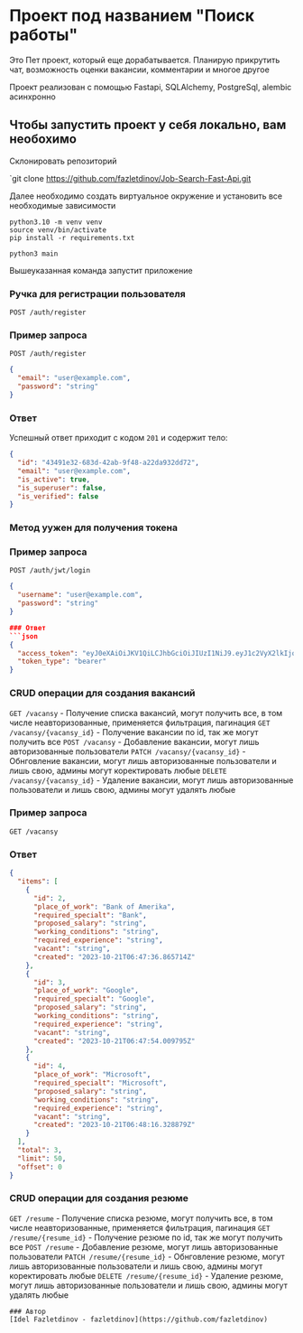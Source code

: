 # Проект под названием "Поиск работы"

Это Пет проект, который еще дорабатывается. 
Планирую прикрутить чат, возможность оценки вакансии, комментарии
и многое другое

Проект реализован с помощью Fastapi, SQLAlchemy, PostgreSql, alembic асинхронно

## Чтобы запустить проект у себя локально, вам необохимо
Склонировать репозиторий

`git clone https://github.com/fazletdinov/Job-Search-Fast-Api.git

Далее необходимо создать виртуальное окружение
и установить все необходимые зависимости

```
python3.10 -m venv venv
source venv/bin/activate
pip install -r requirements.txt
```

```
python3 main
```
Вышеуказанная команда запустит приложение
### Ручка для регистрации пользователя

`POST /auth/register`

### Пример запроса
`POST /auth/register`
```json
{
  "email": "user@example.com",
  "password": "string"
}
```
### Ответ

Успешный ответ приходит с кодом `201` и содержит тело:

```json
{
  "id": "43491e32-683d-42ab-9f48-a22da932dd72",
  "email": "user@example.com",
  "is_active": true,
  "is_superuser": false,
  "is_verified": false
}
```

### Метод yужен для получения токена
### Пример запроса
`POST /auth/jwt/login`

```json
{
  "username": "user@example.com",
  "password": "string"
}

### Ответ
```json
{
  "access_token": "eyJ0eXAiOiJKV1QiLCJhbGciOiJIUzI1NiJ9.eyJ1c2VyX2lkIjoiOTIyMWZmYzktNjQwZi00MzcyLTg2ZDMtY2U2NDJjYmE1NjAzIiwiYXVkIjoiZmFzdGFwaS11c2VyczphdXRoIiwiZXhwIjoxNTcxNTA0MTkzfQ.M10bjOe45I5Ncu_uXvOmVV8QxnL-nZfcH96U90JaocI",
  "token_type": "bearer"
}
```

### CRUD операции для создания вакансий
`GET /vacansy` - Получение списка вакансий, могут получить все, в том числе неавторизованные, 
применяется фильтрация, пагинация
`GET /vacansy/{vacansy_id}` - Получение вакансии по id, так же могут получить все
`POST /vacansy` - Добавление вакансии, могут лишь авторизованные пользователи
`PATCH /vacansy/{vacansy_id}` - Обнговление вакансии, могут лишь авторизованные пользователи и лишь свою, админы могут коректировать любые
`DELETE /vacansy/{vacansy_id}` - Удаление вакансии, могут лишь авторизованные пользователи и лишь свою,
админы могут удалять любые

### Пример запроса
`GET /vacansy`
 
### Ответ
```json
{
  "items": [
    {
      "id": 2,
      "place_of_work": "Bank of Amerika",
      "required_specialt": "Bank",
      "proposed_salary": "string",
      "working_conditions": "string",
      "required_experience": "string",
      "vacant": "string",
      "created": "2023-10-21T06:47:36.865714Z"
    },
    {
      "id": 3,
      "place_of_work": "Google",
      "required_specialt": "Google",
      "proposed_salary": "string",
      "working_conditions": "string",
      "required_experience": "string",
      "vacant": "string",
      "created": "2023-10-21T06:47:54.009795Z"
    },
    {
      "id": 4,
      "place_of_work": "Microsoft",
      "required_specialt": "Microsoft",
      "proposed_salary": "string",
      "working_conditions": "string",
      "required_experience": "string",
      "vacant": "string",
      "created": "2023-10-21T06:48:16.328879Z"
    }
  ],
  "total": 3,
  "limit": 50,
  "offset": 0
}
```

### CRUD операции для создания резюме
`GET /resume` - Получение списка резюме, могут получить все, в том числе неавторизованные, 
применяется фильтрация, пагинация
`GET /resume/{resume_id}` - Получение резюме по id, так же могут получить все
`POST /resume` - Добавление резюме, могут лишь авторизованные пользователи
`PATCH /resume/{resume_id}` - Обнговление резюме, могут лишь авторизованные пользователи и лишь свою, админы могут коректировать любые
`DELETE /resume/{resume_id}` - Удаление резюме, могут лишь авторизованные пользователи и лишь свою,
админы могут удалять любые
```
### Автор
[Idel Fazletdinov - fazletdinov](https://github.com/fazletdinov)